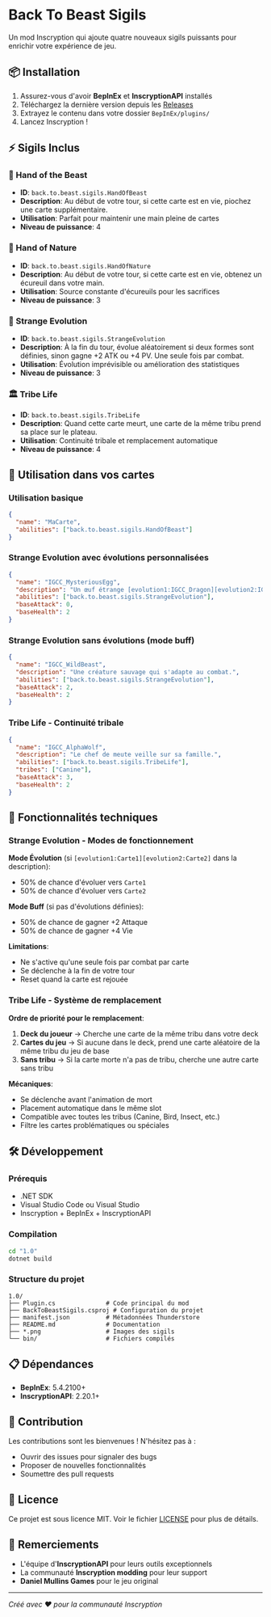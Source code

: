# Back To Beast Sigils

Un mod Inscryption qui ajoute quatre nouveaux sigils puissants pour enrichir votre expérience de jeu.

## 📦 Installation

1. Assurez-vous d'avoir **BepInEx** et **InscryptionAPI** installés
2. Téléchargez la dernière version depuis les [Releases](https://github.com/Cellri131/Back-To-Beast-Sigil/releases)
3. Extrayez le contenu dans votre dossier `BepInEx/plugins/`
4. Lancez Inscryption !

## ⚡ Sigils Inclus

### 🦾 Hand of the Beast
- **ID**: `back.to.beast.sigils.HandOfBeast`
- **Description**: Au début de votre tour, si cette carte est en vie, piochez une carte supplémentaire.
- **Utilisation**: Parfait pour maintenir une main pleine de cartes
- **Niveau de puissance**: 4

### 🌿 Hand of Nature  
- **ID**: `back.to.beast.sigils.HandOfNature`
- **Description**: Au début de votre tour, si cette carte est en vie, obtenez un écureuil dans votre main.
- **Utilisation**: Source constante d'écureuils pour les sacrifices
- **Niveau de puissance**: 3

### 🎲 Strange Evolution
- **ID**: `back.to.beast.sigils.StrangeEvolution` 
- **Description**: À la fin du tour, évolue aléatoirement si deux formes sont définies, sinon gagne +2 ATK ou +4 PV. Une seule fois par combat.
- **Utilisation**: Évolution imprévisible ou amélioration des statistiques
- **Niveau de puissance**: 3

### 🏛️ Tribe Life
- **ID**: `back.to.beast.sigils.TribeLife`
- **Description**: Quand cette carte meurt, une carte de la même tribu prend sa place sur le plateau.
- **Utilisation**: Continuité tribale et remplacement automatique
- **Niveau de puissance**: 4

## 🎯 Utilisation dans vos cartes

### Utilisation basique
```json
{
  "name": "MaCarte",
  "abilities": ["back.to.beast.sigils.HandOfBeast"]
}
```

### Strange Evolution avec évolutions personnalisées
```json
{
  "name": "IGCC_MysteriousEgg",
  "description": "Un œuf étrange [evolution1:IGCC_Dragon][evolution2:IGCC_Phoenix] qui éclot différemment.",
  "abilities": ["back.to.beast.sigils.StrangeEvolution"],
  "baseAttack": 0,
  "baseHealth": 2
}
```

### Strange Evolution sans évolutions (mode buff)
```json
{
  "name": "IGCC_WildBeast", 
  "description": "Une créature sauvage qui s'adapte au combat.",
  "abilities": ["back.to.beast.sigils.StrangeEvolution"],
  "baseAttack": 2,
  "baseHealth": 2
}
```

### Tribe Life - Continuité tribale
```json
{
  "name": "IGCC_AlphaWolf",
  "description": "Le chef de meute veille sur sa famille.",
  "abilities": ["back.to.beast.sigils.TribeLife"],
  "tribes": ["Canine"],
  "baseAttack": 3,
  "baseHealth": 2
}
```

## 🔧 Fonctionnalités techniques

### Strange Evolution - Modes de fonctionnement

**Mode Évolution** (si `[evolution1:Carte1][evolution2:Carte2]` dans la description):
- 50% de chance d'évoluer vers `Carte1`
- 50% de chance d'évoluer vers `Carte2`

**Mode Buff** (si pas d'évolutions définies):
- 50% de chance de gagner +2 Attaque
- 50% de chance de gagner +4 Vie

**Limitations**:
- Ne s'active qu'une seule fois par combat par carte
- Se déclenche à la fin de votre tour
- Reset quand la carte est rejouée

### Tribe Life - Système de remplacement

**Ordre de priorité pour le remplacement**:
1. **Deck du joueur** → Cherche une carte de la même tribu dans votre deck
2. **Cartes du jeu** → Si aucune dans le deck, prend une carte aléatoire de la même tribu du jeu de base
3. **Sans tribu** → Si la carte morte n'a pas de tribu, cherche une autre carte sans tribu

**Mécaniques**:
- Se déclenche avant l'animation de mort
- Placement automatique dans le même slot
- Compatible avec toutes les tribus (Canine, Bird, Insect, etc.)
- Filtre les cartes problématiques ou spéciales

## 🛠️ Développement

### Prérequis
- .NET SDK
- Visual Studio Code ou Visual Studio
- Inscryption + BepInEx + InscryptionAPI

### Compilation
```bash
cd "1.0"
dotnet build
```

### Structure du projet
```
1.0/
├── Plugin.cs              # Code principal du mod
├── BackToBeastSigils.csproj # Configuration du projet
├── manifest.json          # Métadonnées Thunderstore
├── README.md              # Documentation
├── *.png                  # Images des sigils
└── bin/                   # Fichiers compilés
```

## 📋 Dépendances

- **BepInEx**: 5.4.2100+
- **InscryptionAPI**: 2.20.1+

## 🤝 Contribution

Les contributions sont les bienvenues ! N'hésitez pas à :
- Ouvrir des issues pour signaler des bugs
- Proposer de nouvelles fonctionnalités
- Soumettre des pull requests

## 📄 Licence

Ce projet est sous licence MIT. Voir le fichier [LICENSE](LICENSE) pour plus de détails.

## 🙏 Remerciements

- L'équipe d'**InscryptionAPI** pour leurs outils exceptionnels
- La communauté **Inscryption modding** pour leur support
- **Daniel Mullins Games** pour le jeu original

---

*Créé avec ❤️ pour la communauté Inscryption*
